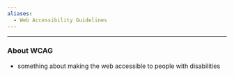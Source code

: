 ```yaml
---
aliases:
  - Web Accessibility Guidelines
---
```


---

### About WCAG

- something about making the web accessible to people with disabilities